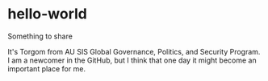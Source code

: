 # hello-world
Something to share

It's Torgom from AU SIS Global Governance, Politics, and Security Program. I am a newcomer in the GitHub, but I think that one day it might become an important place for me.

